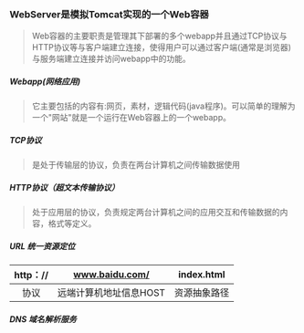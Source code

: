 ### WebServer是模拟Tomcat实现的一个Web容器 

>Web容器的主要职责是管理其下部署的多个webapp并且通过TCP协议与HTTP协议等与客户端建立连接，使得用户可以通过客户端(通常是浏览器)与服务端建立连接并访问webapp中的功能。

##### Webapp(网络应用)

>它主要包括的内容有:网页，素材，逻辑代码(java程序)。可以简单的理解为一个"网站"就是一个运行在Web容器上的一个webapp。

##### TCP协议

>是处于传输层的协议，负责在两台计算机之间传输数据使用

##### HTTP协议（超文本传输协议）

>处于应用层的协议，负责规定两台计算机之间的应用交互和传输数据的内容，格式等定义。

##### URL  统一资源定位

|http：//|www.baidu.com/|index.html|
|:---:|:---:|:---:|
|协议|远端计算机地址信息HOST|资源抽象路径|

##### DNS 域名解析服务




